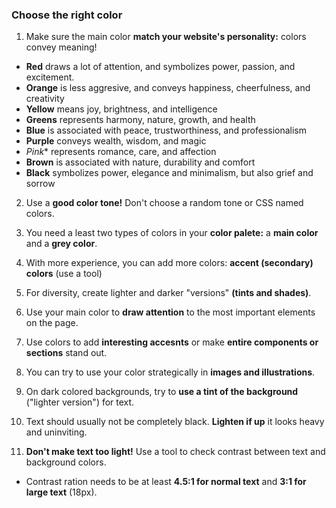 ### Choose the right color

1. Make sure the main color **match your website's personality:** colors convey meaning!
- **Red** draws a lot of attention, and symbolizes power, passion, and excitement.
- **Orange** is less aggresive, and conveys happiness, cheerfulness, and creativity
- **Yellow** means joy, brightness, and intelligence
- **Greens** represents harmony, nature, growth, and health
- **Blue** is associated with peace, trustworthiness, and professionalism
- **Purple** conveys wealth, wisdom, and magic
- *Pink** represents romance, care, and affection
- **Brown** is associated with nature, durability and comfort
- **Black** symbolizes power, elegance and minimalism, but also grief and sorrow

2. Use a **good color tone!** Don't choose a random tone or CSS named colors.

3. You need a least two types of colors in your **color palete:** a **main color** and a **grey color**.

4. With more experience, you can add more colors: **accent (secondary) colors** (use a tool)

5. For diversity, create lighter and darker "versions" **(tints and shades)**.

6. Use your main color to **draw attention** to the most important elements on the page.

7. Use colors to add **interesting accesnts** or make **entire components or sections** stand out.

8. You can try to use your color strategically in **images and illustrations**.

9. On dark colored backgrounds, try to **use a tint of the background** ("lighter version") for text.

10. Text should usually not be completely black. **Lighten if up** it looks heavy and uninviting.

11. **Don't make text too light!** Use a tool to check contrast between text and background colors.
  -  Contrast ration needs to be at least **4.5:1 for normal text** and **3:1 for large text** (18px).